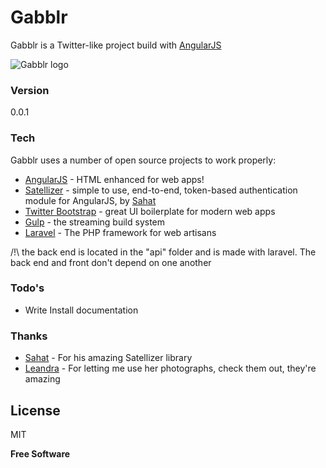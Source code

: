 # Gabblr

Gabblr is a Twitter-like project build with [AngularJS]

![Gabblr logo](http://triki.io/images/gabbler.png)

### Version
0.0.1

### Tech

Gabblr uses a number of open source projects to work properly:

* [AngularJS] - HTML enhanced for web apps!
* [Satellizer] - simple to use, end-to-end, token-based authentication module for AngularJS, by [Sahat]
* [Twitter Bootstrap] - great UI boilerplate for modern web apps
* [Gulp] - the streaming build system
* [Laravel] - The PHP framework for web artisans 

/!\ the back end is located in the "api" folder and is made with laravel. The back end and front don't depend on one another

### Todo's

 - Write Install documentation

### Thanks

* [Sahat] - For his amazing Satellizer library
* [Leandra] - For letting me use her photographs, check them out, they're amazing

License
----

MIT


**Free Software**


[Twitter Bootstrap]:http://twitter.github.com/bootstrap/
[AngularJS]:http://angularjs.org
[Gulp]:http://gulpjs.com
[Laravel]:http://laravel.com
[Satellizer]:https://github.com/sahat/satellizer
[Sahat]:https://github.com/sahat
[Leandra]:http://weshouldgotoparis.tumblr.com/
